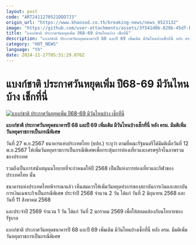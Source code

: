 ```yaml
---
layout: post
code: "ART2411270521DDD7J3"
origin_url: "https://www.khaosod.co.th/breaking-news/news_9523132"
image: "https://github.com/user-attachments/assets/3f541d0b-829b-45df-beaf-29985e6f39bb"
title: "แบงก์ชาติ ประกาศวันหยุดเพิ่ม ปี68-69 มีวันไหนบ้าง เช็กที่นี่"
description: "แบงก์ชาติ ประกาศวันหยุดธนาคารปี 68 และปี 69 เพิ่มเติม มีวันไหนบ้างเช็กที่นี่ หลัง ครม. มีมติเพิ่มวันหยุดราชการเป็นกรณีพิเศษ"
category: "HOT_NEWS"
language: "th"
date: 2024-11-27T05:51:29.076Z
---
```


# แบงก์ชาติ ประกาศวันหยุดเพิ่ม ปี68-69 มีวันไหนบ้าง เช็กที่นี่

[![แบงก์ชาติ ประกาศวันหยุดเพิ่ม ปี68-69 มีวันไหนบ้าง เช็กที่นี่](https://www.khaosod.co.th/wpapp/uploads/2024/11/National-Bank.jpg "แบงก์ชาติ ประกาศวันหยุดเพิ่ม ปี68-69 มีวันไหนบ้าง เช็กที่นี่")](https://www.khaosod.co.th/wpapp/uploads/2024/11/National-Bank.jpg)

**แบงก์ชาติ ประกาศวันหยุดธนาคารปี 68 และปี 69 เพิ่มเติม มีวันไหนบ้างเช็กที่นี่ หลัง ครม. มีมติเพิ่มวันหยุดราชการเป็นกรณีพิเศษ**

วันที่ 27 พ.ย.2567 ธนาคารแห่งประเทศไทย (ธปท.) ระบุว่า ตามที่คณะรัฐมนตรีได้มีมติเมื่อวันที่ 12 พ.ย.2567 ให้เพิ่มวันหยุดราชการเป็นกรณีพิเศษเพื่อกระตุ้นการท่องเที่ยวและเศรษฐกิจในภาพรวมของประเทศ

รวมถึงเป็นการสนับสนุนนโยบายที่จะกำหนดให้ปี 2568 เป็นปีแห่งการท่องเที่ยวและกีฬาของประเทศไทย นั้น

ธนาคารแห่งประเทศไทยพิจารณาแล้ว เห็นสมควรให้เพิ่มวันหยุดทำการของสถาบันการเงินและสถาบันการเงินเฉพาะกิจเป็นกรณีพิเศษ ประจำปี 2568 จำนวน 2 วัน ได้แก่ วันที่ 2 มิถุนายน 2568 และวันที่ 11 สิงหาคม 2568

และประจำปี 2569 จำนวน 1 วัน ได้แก่ วันที่ 2 มกราคม 2569 เพื่อให้สอดคล้องกับนโยบายของรัฐบาล

แบงก์ชาติ ประกาศวันหยุดธนาคารปี 68 และปี 69 เพิ่มเติม มีวันไหนบ้างเช็กที่นี่ หลัง ครม. มีมติเพิ่มวันหยุดราชการเป็นกรณีพิเศษ